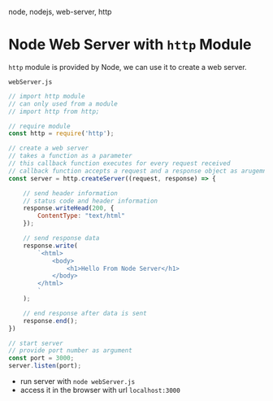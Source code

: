 node, nodejs, web-server, http

# Node Web Server with `http` Module

`http` module is provided by Node, we can use it to create a web server.

`webServer.js`
```js
// import http module
// can only used from a module
// import http from http;

// require module
const http = require('http');

// create a web server
// takes a function as a parameter
// this callback function executes for every request received
// callback function accepts a request and a response object as arugemnts.
const server = http.createServer((request, response) => {

    // send header information
    // status code and header information
    response.writeHead(200, { 
        ContentType: "text/html"
    });

    // send response data
    response.write(
        `<html>
            <body>
                <h1>Hello From Node Server</h1>
            </body>
        </html>
        `
    );

    // end response after data is sent
    response.end();
})

// start server
// provide port number as argument
const port = 3000;
server.listen(port);
```
- run server with `node webServer.js`
- access it in the browser with url `localhost:3000`
